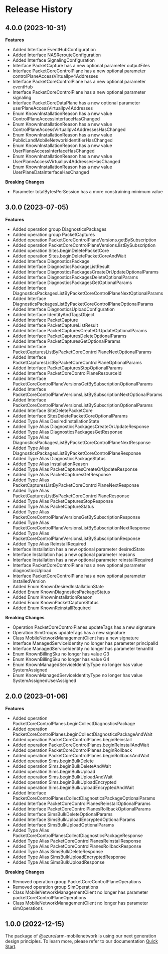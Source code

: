 # Release History
    
## 4.0.0 (2023-10-31)
    
**Features**

  - Added Interface EventHubConfiguration
  - Added Interface NASRerouteConfiguration
  - Added Interface SignalingConfiguration
  - Interface PacketCapture has a new optional parameter outputFiles
  - Interface PacketCoreControlPlane has a new optional parameter controlPlaneAccessVirtualIpv4Addresses
  - Interface PacketCoreControlPlane has a new optional parameter eventHub
  - Interface PacketCoreControlPlane has a new optional parameter signaling
  - Interface PacketCoreDataPlane has a new optional parameter userPlaneAccessVirtualIpv4Addresses
  - Enum KnownInstallationReason has a new value ControlPlaneAccessInterfaceHasChanged
  - Enum KnownInstallationReason has a new value ControlPlaneAccessVirtualIpv4AddressesHasChanged
  - Enum KnownInstallationReason has a new value PublicLandMobileNetworkIdentifierHasChanged
  - Enum KnownInstallationReason has a new value UserPlaneAccessInterfaceHasChanged
  - Enum KnownInstallationReason has a new value UserPlaneAccessVirtualIpv4AddressesHasChanged
  - Enum KnownInstallationReason has a new value UserPlaneDataInterfaceHasChanged
    
**Breaking Changes**

  - Parameter totalBytesPerSession has a more constraining minimum value
    
## 3.0.0 (2023-07-05)
    
**Features**

  - Added operation group DiagnosticsPackages
  - Added operation group PacketCaptures
  - Added operation PacketCoreControlPlaneVersions.getBySubscription
  - Added operation PacketCoreControlPlaneVersions.listBySubscription
  - Added operation Sites.beginDeletePacketCore
  - Added operation Sites.beginDeletePacketCoreAndWait
  - Added Interface DiagnosticsPackage
  - Added Interface DiagnosticsPackageListResult
  - Added Interface DiagnosticsPackagesCreateOrUpdateOptionalParams
  - Added Interface DiagnosticsPackagesDeleteOptionalParams
  - Added Interface DiagnosticsPackagesGetOptionalParams
  - Added Interface DiagnosticsPackagesListByPacketCoreControlPlaneNextOptionalParams
  - Added Interface DiagnosticsPackagesListByPacketCoreControlPlaneOptionalParams
  - Added Interface DiagnosticsUploadConfiguration
  - Added Interface IdentityAndTagsObject
  - Added Interface PacketCapture
  - Added Interface PacketCaptureListResult
  - Added Interface PacketCapturesCreateOrUpdateOptionalParams
  - Added Interface PacketCapturesDeleteOptionalParams
  - Added Interface PacketCapturesGetOptionalParams
  - Added Interface PacketCapturesListByPacketCoreControlPlaneNextOptionalParams
  - Added Interface PacketCapturesListByPacketCoreControlPlaneOptionalParams
  - Added Interface PacketCapturesStopOptionalParams
  - Added Interface PacketCoreControlPlaneResourceId
  - Added Interface PacketCoreControlPlaneVersionsGetBySubscriptionOptionalParams
  - Added Interface PacketCoreControlPlaneVersionsListBySubscriptionNextOptionalParams
  - Added Interface PacketCoreControlPlaneVersionsListBySubscriptionOptionalParams
  - Added Interface SiteDeletePacketCore
  - Added Interface SitesDeletePacketCoreOptionalParams
  - Added Type Alias DesiredInstallationState
  - Added Type Alias DiagnosticsPackagesCreateOrUpdateResponse
  - Added Type Alias DiagnosticsPackagesGetResponse
  - Added Type Alias DiagnosticsPackagesListByPacketCoreControlPlaneNextResponse
  - Added Type Alias DiagnosticsPackagesListByPacketCoreControlPlaneResponse
  - Added Type Alias DiagnosticsPackageStatus
  - Added Type Alias InstallationReason
  - Added Type Alias PacketCapturesCreateOrUpdateResponse
  - Added Type Alias PacketCapturesGetResponse
  - Added Type Alias PacketCapturesListByPacketCoreControlPlaneNextResponse
  - Added Type Alias PacketCapturesListByPacketCoreControlPlaneResponse
  - Added Type Alias PacketCapturesStopResponse
  - Added Type Alias PacketCaptureStatus
  - Added Type Alias PacketCoreControlPlaneVersionsGetBySubscriptionResponse
  - Added Type Alias PacketCoreControlPlaneVersionsListBySubscriptionNextResponse
  - Added Type Alias PacketCoreControlPlaneVersionsListBySubscriptionResponse
  - Added Type Alias ReinstallRequired
  - Interface Installation has a new optional parameter desiredState
  - Interface Installation has a new optional parameter reasons
  - Interface Installation has a new optional parameter reinstallRequired
  - Interface PacketCoreControlPlane has a new optional parameter diagnosticsUpload
  - Interface PacketCoreControlPlane has a new optional parameter installedVersion
  - Added Enum KnownDesiredInstallationState
  - Added Enum KnownDiagnosticsPackageStatus
  - Added Enum KnownInstallationReason
  - Added Enum KnownPacketCaptureStatus
  - Added Enum KnownReinstallRequired

**Breaking Changes**

  - Operation PacketCoreControlPlanes.updateTags has a new signature
  - Operation SimGroups.updateTags has a new signature
  - Class MobileNetworkManagementClient has a new signature
  - Interface ManagedServiceIdentity no longer has parameter principalId
  - Interface ManagedServiceIdentity no longer has parameter tenantId
  - Enum KnownBillingSku no longer has value G3
  - Enum KnownBillingSku no longer has value G4
  - Enum KnownManagedServiceIdentityType no longer has value SystemAssigned
  - Enum KnownManagedServiceIdentityType no longer has value SystemAssignedUserAssigned
    
    
## 2.0.0 (2023-01-06)
    
**Features**

  - Added operation PacketCoreControlPlanes.beginCollectDiagnosticsPackage
  - Added operation PacketCoreControlPlanes.beginCollectDiagnosticsPackageAndWait
  - Added operation PacketCoreControlPlanes.beginReinstall
  - Added operation PacketCoreControlPlanes.beginReinstallAndWait
  - Added operation PacketCoreControlPlanes.beginRollback
  - Added operation PacketCoreControlPlanes.beginRollbackAndWait
  - Added operation Sims.beginBulkDelete
  - Added operation Sims.beginBulkDeleteAndWait
  - Added operation Sims.beginBulkUpload
  - Added operation Sims.beginBulkUploadAndWait
  - Added operation Sims.beginBulkUploadEncrypted
  - Added operation Sims.beginBulkUploadEncryptedAndWait
  - Added Interface PacketCoreControlPlanesCollectDiagnosticsPackageOptionalParams
  - Added Interface PacketCoreControlPlanesReinstallOptionalParams
  - Added Interface PacketCoreControlPlanesRollbackOptionalParams
  - Added Interface SimsBulkDeleteOptionalParams
  - Added Interface SimsBulkUploadEncryptedOptionalParams
  - Added Interface SimsBulkUploadOptionalParams
  - Added Type Alias PacketCoreControlPlanesCollectDiagnosticsPackageResponse
  - Added Type Alias PacketCoreControlPlanesReinstallResponse
  - Added Type Alias PacketCoreControlPlanesRollbackResponse
  - Added Type Alias SimsBulkDeleteResponse
  - Added Type Alias SimsBulkUploadEncryptedResponse
  - Added Type Alias SimsBulkUploadResponse

**Breaking Changes**

  - Removed operation group PacketCoreControlPlaneOperations
  - Removed operation group SimOperations
  - Class MobileNetworkManagementClient no longer has parameter packetCoreControlPlaneOperations
  - Class MobileNetworkManagementClient no longer has parameter simOperations
    
    
## 1.0.0 (2022-12-15)

The package of @azure/arm-mobilenetwork is using our next generation design principles. To learn more, please refer to our documentation [Quick Start](https://aka.ms/azsdk/js/mgmt/quickstart ).
